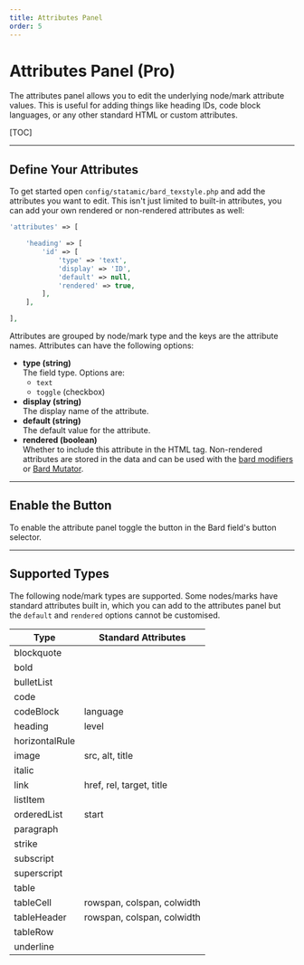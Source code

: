 ```yaml
---
title: Attributes Panel
order: 5
---
```


# Attributes Panel (Pro)

The attributes panel allows you to edit the underlying node/mark attribute values. This is useful for adding things like heading IDs, code block languages, or any other standard HTML or custom attributes.

[TOC]

---

## Define Your Attributes

To get started open `config/statamic/bard_texstyle.php` and add the attributes you want to edit. This isn't just limited to built-in attributes, you can add your own rendered or non-rendered attributes as well:

```php
'attributes' => [

    'heading' => [
        'id' => [
            'type' => 'text',
            'display' => 'ID',
            'default' => null,
            'rendered' => true,
        ],
    ],

],
```

Attributes are grouped by node/mark type and the keys are the attribute names. Attributes can have the following options:

* **type (string)**  
  The field type. Options are:
    * `text`
    * `toggle` (checkbox)
* **display (string)**  
  The display name of the attribute.
* **default (string)**  
  The default value for the attribute.
* **rendered (boolean)**  
  Whether to include this attribute in the HTML tag. Non-rendered attributes are stored in the data and can be used with the [bard modifiers](https://statamic.dev/modifiers/bard_items) or [Bard Mutator](https://statamic.com/addons/jacksleight/bard-mutator).

---

## Enable the Button

To enable the attribute panel toggle the button in the Bard field's button selector.

---

## Supported Types

The following node/mark types are supported. Some nodes/marks have standard attributes built in, which you can add to the attributes panel but the `default` and `rendered` options cannot be customised.

| Type                | Standard Attributes                |
| ------------------- | ---------------------------------- |
| blockquote          |                                    |
| bold                |                                    |
| bulletList          |                                    |
| code                |                                    |
| codeBlock           | language                           |
| heading             | level                              |
| horizontalRule      |                                    |
| image               | src, alt, title                    |
| italic              |                                    |
| link                | href, rel, target, title           |
| listItem            |                                    |
| orderedList         | start                              |
| paragraph           |                                    |
| strike              |                                    |
| subscript           |                                    |
| superscript         |                                    |
| table               |                                    |
| tableCell           | rowspan, colspan, colwidth         |
| tableHeader         | rowspan, colspan, colwidth         |
| tableRow            |                                    |
| underline           |                                    |